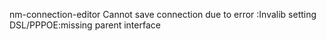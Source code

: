 nm-connection-editor
Cannot save connection due to error :Invalib setting DSL/PPPOE:missing parent interface
